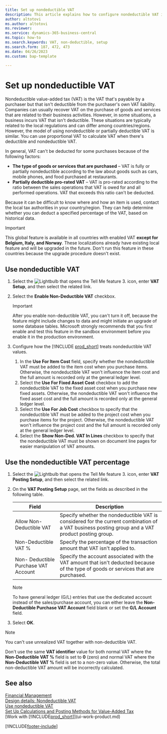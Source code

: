 ```yaml
---
title: Set up nondeductible VAT
description: This article explains how to configure nondeductible VAT in Microsoft Dynamics 365 Business Central.
author: altotovi
ms.author: altotovi
ms.reviewer: 
ms.service: dynamics-365-business-central
ms.topic: how-to
ms.search.keywords: VAT, non-deductible, setup
ms.search.form: 187, 472, 473
ms.date: 04/26/2023
ms.custom: bap-template

---
```


# Set up nondeductible VAT

Nondeductible value-added tax (VAT) is the VAT that's payable by a purchaser but that isn't deductible from the purchaser's own VAT liability. Companies can usually recover VAT on the purchase of goods and services that are related to their business activities. However, in some situations, a business incurs VAT that isn't deductible. These situations are typically related to the local regulations and can differ among countries/regions. However, the model of using nondeductible or partially deductible VAT is similar. You can use proportional VAT to calculate VAT when there's deductible and nondeductible VAT.

In general, VAT can't be deducted for some purchases because of the following factors:

- **The type of goods or services that are purchased** – VAT is fully or partially nondeductible according to the law about goods such as cars, mobile phones, and food purchased at restaurants.
- **Partially deductible pro-rated VAT** – VAT is pro-rated according to the ratio between the sales operations that VAT is owed for and all performed operations. VAT that exceeds this ratio can't be deducted.

Because it can be difficult to know where and how an item is used, contact the local tax authorities in your country/region. They can help determine whether you can deduct a specified percentage of the VAT, based on historical data.

> [!IMPORTANT]
> This global feature is available in all countries with enabled VAT **except for Belgium, Italy, and Norway**. These localizations already have existing local feature and will be upgraded in the future. Don't run this feature in these countries because the upgrade procedure doesn't exist.

## Use nondeductible VAT

1. Select the ![Lightbulb that opens the Tell Me feature 3.](media/ui-search/search_small.png "Tell me what you want to do") icon, enter **VAT Setup**, and then select the related link.
2. Select the **Enable Non-Deductible VAT** checkbox.

    > [!IMPORTANT]
    > After you enable non-deductible VAT, you can't turn it off, because the feature might include changes to data and might initiate an upgrade of some database tables. Microsoft strongly recommends that you first enable and test this feature in the sandbox environment before you enable it in the production environment.

3. Configure how the [!INCLUDE [prod_short](includes/prod_short.md)] treats nondeductible VAT values.

    1. In the **Use For Item Cost** field, specify whether the nondeductible VAT must be added to the item cost when you purchase items. Otherwise, the nondeductible VAT won't influence the item cost and the full amount is recorded only at the general ledger level.
    2. Select the **Use For Fixed Asset Cost** checkbox to add the nondeductible VAT to the fixed asset cost when you purchase new fixed assets. Otherwise, the nondeductible VAT won't influence the fixed asset cost and the full amount is recorded only at the general ledger level.
    3. Select the **Use For Job Cost** checkbox to specify that the nondeductible VAT must be added to the project cost when you purchase items for the project. Otherwise, the nondeductible VAT  won't influence the project cost and the full amount is recorded only at the general ledger level.
    4. Select the **Show Non-Ded. VAT In Lines** checkbox to specify that the nondeductible VAT must be shown on document line pages for easier manipulation of VAT amounts.

## Use the nondeductible VAT percentage

1. Select the ![Lightbulb that opens the Tell Me feature 3.](media/ui-search/search_small.png "Tell me what you want to do") icon, enter **VAT Posting Setup**, and then select the related link.
2. On the **VAT Posting Setup** page, set the fields as described in the following table.

    | Field | Description |
    |-------|-------------|
    | Allow Non-Deductible VAT | Specify whether the nondeductible VAT is considered for the current combination of a VAT business posting group and a VAT product posting group. |
    | Non-Deductible VAT % | Specify the percentage of the transaction amount that VAT isn't applied to. |
    | Non- Deductible Purchase VAT Account | Specify the account associated with the VAT amount that isn't deducted because of the type of goods or services that are purchased. |

    > [!NOTE]
    > To have general ledger (G/L) entries that use the dedicated account instead of the sales/purchase account, you can either leave the **Non-Deductible Purchase VAT Account** field blank or set the **G/L Account** field.

3. Select **OK**.

> [!NOTE]
> You can't use unrealized VAT together with non-deductible VAT.
>
> Don't use the same **VAT identifier** value for both normal VAT where the **Non-Deductible VAT %** field is set to **0** (zero) and normal VAT where the **Non-Deductible VAT %** field is set to a non-zero value. Otherwise, the total non-deductible VAT amount will be incorrectly calculated.

## See also

[Financial Management](finance.md)  
[Design details: Nondeductible VAT](design-details-nondeductible-vat.md)  
[Use nondeductible VAT](finance-how-use-non-deductible-vat.md)  
[Set Up Calculations and Posting Methods for Value-Added Tax](finance-setup-vat.md)  
[Work with [!INCLUDE[prod_short](includes/prod_short.md)]](ui-work-product.md)  

[!INCLUDE[footer-include](includes/footer-banner.md)]
